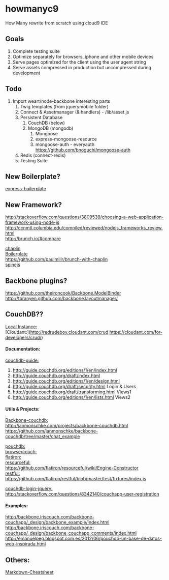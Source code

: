 howmanyc9
=========

How Many rewrite from scratch using cloud9 IDE

## Goals ##
1.	Complete testing suite
2.	Optimize separately for browsers, iphone and other mobile devices
3.	Serve pages optimized for the client using the user agent string
4.	Serve assets compressed in production but uncompressed during development

## Todo ##
1.	Import weart/node-backbone interesting parts
	1.	Twig templates (from jquerymobile folder)
	2.	Connect & Assetmanager (& handlers)			- /lib/asset.js
	3.	Persistent Database
		1.	CouchDB (below)
		2.	MongoDB (mongodb)
			1.	Mongoose
			2.	express-mongoose-resource
			3.	mongoose-auth - everyauth https://github.com/bnoguchi/mongoose-auth
	5.	Redis (connect-redis)
	6.	Testing Suite

## New Boilerplate? ##
[express-boilerplate](https://github.com/gaarf/express-boilerplate)

## New Framework? ##
http://stackoverflow.com/questions/3809539/choosing-a-web-application-framework-using-node-js  
http://ccnmtl.columbia.edu/compiled/reviewed/nodejs_frameworks_review.html  
http://brunch.io/#compare  

[chaplin](https://github.com/chaplinjs/chaplin)  
	[Boilerplate](https://github.com/chaplinjs/chaplin-boilerplate-plain/tree/master/js/vendor)  
	https://github.com/paulmillr/brunch-with-chaplin  
[spinejs](http://spinejs.com/docs/started)  

## Backbone plugins? ##
https://github.com/theironcook/Backbone.ModelBinder  
http://tbranyen.github.com/backbone.layoutmanager/


## CouchDB?? ##
[Local Instance:](http://127.0.0.1:5984/_utils)  
[Cloudant:](http://redrudeboy.cloudant.com/crud https://cloudant.com/for-developers/crud/)

#### Documentation: ####
[couchdb-guide:](https://github.com/oreilly/couchdb-guide)  
1.	http://guide.couchdb.org/editions/1/en/index.html
2.	http://guide.couchdb.org/draft/index.html
3.	http://guide.couchdb.org/editions/1/en/design.html
3.	http://guide.couchdb.org/draft/security.html Login & Users
4.	http://guide.couchdb.org/draft/transforming.html Views1
5.	http://guide.couchdb.org/editions/1/en/lists.html Views2

#### Utils & Projects: ####
[Backbone-couchdb:](http://github.com/janmonschke/backbone-couchdb)    
	http://janmonschke.com/projects/backbone-couchdb.html  
	https://github.com/janmonschke/backbone-couchdb/tree/master/chat_example  


[pouchdb:](https://github.com/iriscouch/pouchdb)  
[browsercouch:](https://github.com/mikeal/browsercouch)  
[flatiron:](http://flatironjs.org/)  
	[resourceful:](https://github.com/flatiron/resourceful)  
		https://github.com/flatiron/resourceful/wiki/Engine-Constructor  
	[restful:](https://github.com/flatiron/restful)  
		https://github.com/flatiron/restful/blob/master/test/fixtures/index.js



[couchdb-login-jquery:](https://github.com/couchapp/couchdb-login-jquery)  
	http://stackoverflow.com/questions/8342140/couchapp-user-registration


#### Examples: ####
http://backbone.iriscouch.com/backbone-couchapp/_design/backbone_example/index.html  
http://backbone.iriscouch.com/backbone-couchapp/_design/backbone_couchapp_comments/index.html  
http://emanuelpeg.blogspot.com.es/2012/06/pouchdb-un-base-de-datos-web-inspirada.html  


## Others: ##
[Markdown-Cheatsheet](https://github.com/adam-p/markdown-here/wiki/Markdown-Cheatsheet)
